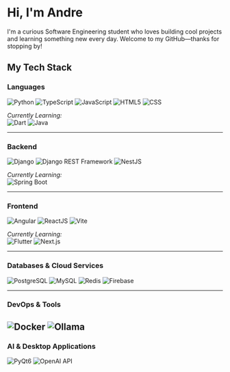 # Hi, I'm Andre

I'm a curious Software Engineering student who loves building cool projects and learning something new every day. Welcome to my GitHub—thanks for stopping by!

## My Tech Stack

### Languages
![Python](https://img.shields.io/badge/Python-3776AB?style=for-the-badge&logo=python&logoColor=white)
![TypeScript](https://img.shields.io/badge/TypeScript-3178C6?style=for-the-badge&logo=typescript&logoColor=white)
![JavaScript](https://img.shields.io/badge/JavaScript-F7DF1E?style=for-the-badge&logo=javascript&logoColor=black)
![HTML5](https://img.shields.io/badge/HTML5-E34F26?style=for-the-badge&logo=html5&logoColor=white)
![CSS](https://img.shields.io/badge/CSS-264de4?style=for-the-badge&logo=css3&logoColor=white)

*Currently Learning:*  
![Dart](https://img.shields.io/badge/Dart-0175C2?style=for-the-badge&logo=dart&logoColor=white)
![Java](https://img.shields.io/badge/Java-ED8B00?style=for-the-badge&logo=openjdk&logoColor=white)

---

### Backend
![Django](https://img.shields.io/badge/Django-092E20?style=for-the-badge&logo=django&logoColor=white)
![Django REST Framework](https://img.shields.io/badge/Django%20REST%20Framework-092E20?style=for-the-badge&logo=django&logoColor=white)
![NestJS](https://img.shields.io/badge/NestJS-E0234E?style=for-the-badge&logo=nestjs&logoColor=white)

*Currently Learning:*  
![Spring Boot](https://img.shields.io/badge/Spring%20Boot-6DB33F?style=for-the-badge&logo=spring-boot&logoColor=white)

---

### Frontend
![Angular](https://img.shields.io/badge/Angular-DD0031?style=for-the-badge&logo=angular&logoColor=white)
![ReactJS](https://img.shields.io/badge/ReactJs-61DAFB?style=for-the-badge&logo=react&logoColor=white)
![Vite](https://img.shields.io/badge/Vite-646CFF?style=for-the-badge&logo=vite&logoColor=white)

*Currently Learning:*  
![Flutter](https://img.shields.io/badge/Flutter-02569B?style=for-the-badge&logo=flutter&logoColor=white)
![Next.js](https://img.shields.io/badge/Next.js-000000?style=for-the-badge&logo=next.js&logoColor=white)

---

### Databases & Cloud Services
![PostgreSQL](https://img.shields.io/badge/PostgreSQL-336791?style=for-the-badge&logo=postgresql&logoColor=white)
![MySQL](https://img.shields.io/badge/MySQL-4479A1?style=for-the-badge&logo=mysql&logoColor=white)
![Redis](https://img.shields.io/badge/Redis-DC382D?style=for-the-badge&logo=redis&logoColor=white)
![Firebase](https://img.shields.io/badge/Firebase-FFCA28?style=for-the-badge&logo=firebase&logoColor=black)

---

### DevOps & Tools
![Docker](https://img.shields.io/badge/Docker-2496ED?style=for-the-badge&logo=docker&logoColor=white)
![Ollama](https://img.shields.io/badge/Ollama-000?style=for-the-badge&logo=Ollama&logoColor=white)
---

### AI & Desktop Applications
![PyQt6](https://img.shields.io/badge/PyQt6-41CD52?style=for-the-badge)
![OpenAI API](https://img.shields.io/badge/OpenAI_API-412991?style=for-the-badge)
<!--
## Featured Projects

- **[Estructura-De-Datos-Class-Page](https://github.com/Just-a-Spider/Estructura-De-Datos-Class-Page):**  
  A compendium of data structure exercises developed independently.

- **[EventosUDH](https://github.com/Just-a-Spider/EventosUDH):**  
  A project to manage and participate in diverse events at the Universidad de Huánuco.

- **[Gestion_Silabos](https://github.com/Just-a-Spider/Gestion_Silabos):**  
  A simple syllabus management system built with TypeScript.

- **[Proyecto-Ingenieria-de-Sistemas](https://github.com/Just-a-Spider/Proyecto-Ingenieria-de-Sistemas):**  
  Repository for my final year project.

- **[AI_Assistant_For_Class](https://github.com/Just-a-Spider/AI_Assistant_For_Class):**  
  A local AI assistant built using PyQt6 and the OpenAI API.

- **Ollama Experiment:**  
  A small project where I explored Ollama to integrate AI functionalities into my workflow.

## Let's Connect

- [GitHub](https://github.com/Just-a-Spider)
- Feel free to reach out if you'd like to collaborate or just talk tech!

## GitHub Stats

![GitHub Stats](https://github-readme-stats.vercel.app/api?username=Just-a-Spider&show_icons=true&theme=radical)
-->

<!-- You can also add other sections like a visitors counter, language stats, or links to your blog if you have one. -->
